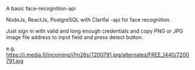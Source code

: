 A basic face-recognition-api

NodeJs, ReactJs, PostgreSQL with Clarifai -api for face recognition.

Just sign in with valid and long enough credentials and copy PNG or JPG image file address to input field and press detect button.

e.g. https://i.media.fi/incoming/j7m26s/7200791.jpg/alternates/FREE_1440/7200791.jpg
